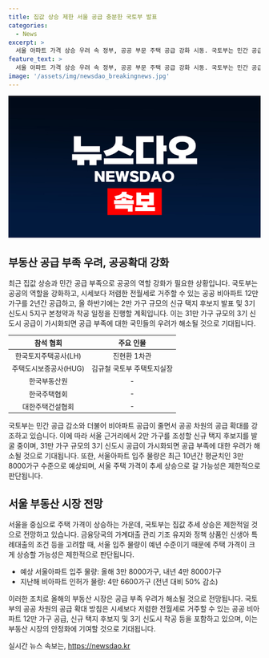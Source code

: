 ```yaml
---
title: 집값 상승 제한 서울 공급 충분한 국토부 발표
categories:
  - News
excerpt: >
  서울 아파트 가격 상승 우려 속 정부, 공공 부문 주택 공급 강화 시동. 국토부는 민간 공급 부족에 따른 공공의 역할 강화 및 12만 가구의 전월세 가능한 공공 아파트 공급, 2만 가구의 신규 택지 후보지 발표와 3기 신도시 5개 지구 본청약·착공 일정 등을 강조했으며, 국토부의 분석에 따르면 집값 상승은 제한적일 것으로 전망했다. 최근 10년간 서울 아파트 입주 물량이 고려되어 현재 공급 부족 우려가 고조되고 있으나, 국토부는 서울 주택 가격의 추세적인 상승은 제한적으로 본다고 밝혔다.
feature_text: >
  서울 아파트 가격 상승 우려 속 정부, 공공 부문 주택 공급 강화 시동. 국토부는 민간 공급 부족에 따른 공공의 역할 강화 및 12만 가구의 전월세 가능한 공공 아파트 공급, 2만 가구의 신규 택지 후보지 발표와 3기 신도시 5개 지구 본청약·착공 일정 등을 강조했으며, 국토부의 분석에 따르면 집값 상승은 제한적일 것으로 전망했다. 최근 10년간 서울 아파트 입주 물량이 고려되어 현재 공급 부족 우려가 고조되고 있으나, 국토부는 서울 주택 가격의 추세적인 상승은 제한적으로 본다고 밝혔다.
image: '/assets/img/newsdao_breakingnews.jpg'
---
```


<p><img src="/assets/img/newsdao_breakingnews.jpg" alt="firstkoreanews 속보" /></p>

<h2 data-ke-size="size26">부동산 공급 부족 우려, 공공확대 강화</h2>

<p data-ke-size="size16">최근 집값 상승과 민간 공급 부족으로 공공의 역할 강화가 필요한 상황입니다. 국토부는 공공의 역할을 강화하고, 시세보다 저렴한 전월세로 거주할 수 있는 공공 비아파트 12만 가구를 2년간 공급하고, 올 하반기에는 2만 가구 규모의 신규 택지 후보지 발표 및 3기 신도시 5지구 본청약과 착공 일정을 진행할 계획입니다. 이는 31만 가구 규모의 3기 신도시 공급이 가시화되면 공급 부족에 대한 국민들의 우려가 해소될 것으로 기대됩니다.</p>

<table>
<thead>
  <tr>
    <th style="text-align: center;">참석 협회</th>
    <th style="text-align: center;">주요 인물</th>
  </tr>
</thead>
<tbody>
  <tr>
    <td style="text-align: center;">한국토지주택공사(LH)</td>
    <td style="text-align: center;">진현환 1차관</td>
  </tr>
  <tr>
    <td style="text-align: center;">주택도시보증공사(HUG)</td>
    <td style="text-align: center;">김규철 국토부 주택토지실장</td>
  </tr>
  <tr>
    <td style="text-align: center;">한국부동산원</td>
    <td style="text-align: center;">-</td>
  </tr>
  <tr>
    <td style="text-align: center;">한국주택협회</td>
    <td style="text-align: center;">-</td>
  </tr>
  <tr>
    <td style="text-align: center;">대한주택건설협회</td>
    <td style="text-align: center;">-</td>
  </tr>
</tbody>
</table>

<p data-ke-size="size16">국토부는 민간 공급 감소와 더불어 비아파트 공급이 줄면서 공공 차원의 공급 확대를 강조하고 있습니다. 이에 따라 서울 근거리에서 2만 가구를 조성할 신규 택지 후보지를 발굴 중이며, 31만 가구 규모의 3기 신도시 공급이 가시화되면 공급 부족에 대한 우려가 해소될 것으로 기대됩니다. 또한, 서울아파트 입주 물량은 최근 10년간 평균치인 3만 8000가구 수준으로 예상되며, 서울 주택 가격이 추세 상승으로 갈 가능성은 제한적으로 판단됩니다.</p>

<h2 data-ke-size="size26">서울 부동산 시장 전망</h2>

<p data-ke-size="size16">서울을 중심으로 주택 가격이 상승하는 가운데, 국토부는 집값 추세 상승은 제한적일 것으로 전망하고 있습니다. 금융당국의 가계대출 관리 기조 유지와 정책 상품인 신생아 특례대출의 조건 등을 고려할 때, 서울 입주 물량이 예년 수준이기 때문에 주택 가격이 크게 상승할 가능성은 제한적으로 판단됩니다.</p>

<ul>
  <li>예상 서울아파트 입주 물량: 올해 3만 8000가구, 내년 4만 8000가구</li>
  <li>지난해 비아파트 인허가 물량: 4만 6600가구 (전년 대비 50% 감소)</li>
</ul>

<p data-ke-size="size16">이러한 조치로 올해의 부동산 시장은 공급 부족 우려가 해소될 것으로 전망됩니다. 국토부의 공공 차원의 공급 확대 방침은 시세보다 저렴한 전월세로 거주할 수 있는 공공 비아파트 12만 가구 공급, 신규 택지 후보지 및 3기 신도시 착공 등을 포함하고 있으며, 이는 부동산 시장의 안정화에 기여할 것으로 기대됩니다.</p>
실시간 뉴스 속보는, <a href="https://newsdao.kr" rel="dofollow">https://newsdao.kr</a>


